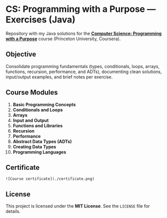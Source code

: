 # CS: Programming with a Purpose — Exercises (Java)

Repository with my Java solutions for the **[Computer Science: Programming with a Purpose](https://www.coursera.org/learn/cs-programming-java)** course (Princeton University, Coursera).

## Objective

Consolidate programming fundamentals (types, conditionals, loops, arrays, functions, recursion, performance, and ADTs), documenting clean solutions, input/output examples, and brief notes per exercise.

## Course Modules

1. **Basic Programming Concepts**
2. **Conditionals and Loops**
3. **Arrays**
4. **Input and Output**
5. **Functions and Libraries**
6. **Recursion**
7. **Performance**
8. **Abstract Data Types (ADTs)**
9. **Creating Data Types**
10. **Programming Languages**

## Certificate

`![Course certificate](./certificate.png)`

## License

This project is licensed under the **MIT License**. See the `LICENSE` file for details.

